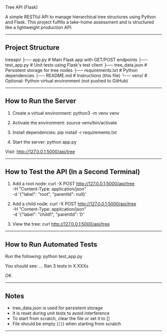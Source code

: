Tree API (Flask)

A simple RESTful API to manage hierarchical tree structures using Python and Flask. This project fulfills a take-home assessment and is structured like a lightweight production API.

---

## Project Structure

treeapi/
├── app.py             # Main Flask app with GET/POST endpoints
├── test_app.py        # Unit tests using Flask's test client
├── tree_data.json     # Persistent storage for tree nodes
├── requirements.txt   # Python dependencies
├── README.md          # Instructions (this file)
└── venv/              # Optional: Python virtual environment (not pushed to GitHub)

---

## How to Run the Server

1. Create a virtual environment:
   python3 -m venv venv

2. Activate the environment:
   source venv/bin/activate

3. Install dependencies:
   pip install -r requirements.txt

4. Start the server:
   python app.py

Visit: http://127.0.0.1:5000/api/tree

---

## How to Test the API (In a Second Terminal)

1. Add a root node:
   curl -X POST http://127.0.0.1:5000/api/tree \
     -H "Content-Type: application/json" \
     -d '{"label": "root", "parentId": null}'

2. Add a child node:
   curl -X POST http://127.0.0.1:5000/api/tree \
     -H "Content-Type: application/json" \
     -d '{"label": "child1", "parentId": 1}'

3. View the tree:
   curl http://127.0.0.1:5000/api/tree

---

## How to Run Automated Tests

Run the following:
   python test_app.py

You should see:
   ...
   Ran 3 tests in X.XXXs

   OK

---

## Notes

- tree_data.json is used for persistent storage
- It is reset during unit tests to avoid interference
- To start from scratch, clear the file or set it to []
- File should be empty (`[]`) when starting from scratch

---

